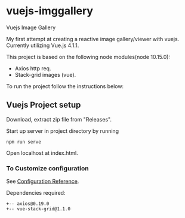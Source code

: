 # vuejs-imggallery

Vuejs Image Gallery

My first attempt at creating a reactive image gallery/viewer with vuejs. Currently utilizing Vue.js 4.1.1.

This project is based on the following node modules(node 10.15.0):
- Axios http req.
- Stack-grid images (vue).

To run the project follow the instructions below:

## Vuejs Project setup
Download, extract zip file from &quot;Releases&quot;.

Start up server in project directory by running
```
npm run serve
```
Open localhost at index.html.

### To Customize configuration
See [Configuration Reference](https://cli.vuejs.org/config/).

Dependencies required:
```
+-- axios@0.19.0
+-- vue-stack-grid@1.1.0
```
